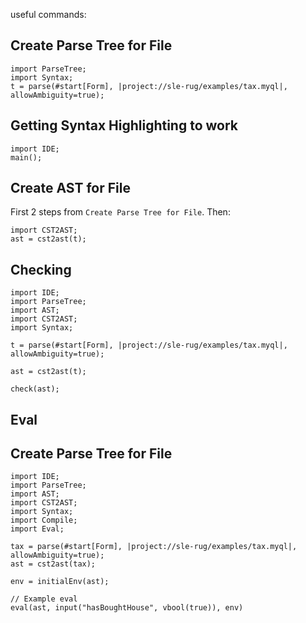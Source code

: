 useful commands:

## Create Parse Tree for File
```
import ParseTree;
import Syntax;
t = parse(#start[Form], |project://sle-rug/examples/tax.myql|, allowAmbiguity=true);
```

## Getting Syntax Highlighting to work
```
import IDE;
main();
```

## Create AST for File

First 2 steps from `Create Parse Tree for File`. Then:

```
import CST2AST;
ast = cst2ast(t);
```

## Checking

```
import IDE;
import ParseTree;
import AST;
import CST2AST;
import Syntax;

t = parse(#start[Form], |project://sle-rug/examples/tax.myql|, allowAmbiguity=true);

ast = cst2ast(t);

check(ast);

```


## Eval


## Create Parse Tree for File
```
import IDE;
import ParseTree;
import AST;
import CST2AST;
import Syntax;
import Compile;
import Eval;

tax = parse(#start[Form], |project://sle-rug/examples/tax.myql|, allowAmbiguity=true);
ast = cst2ast(tax);

env = initialEnv(ast);

// Example eval
eval(ast, input("hasBoughtHouse", vbool(true)), env)

```